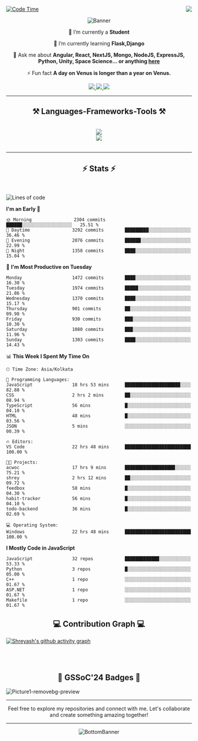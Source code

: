 <div>
 
<img align="right" src="https://visitor-badge.laobi.icu/badge?page_id=shreyash3087.shreyash3087" />

 [![Code Time](https://wakatime.com/badge/user/cd5f70df-e644-46f4-a03b-e1ce78615131.svg)](https://wakatime.com/@cd5f70df-e644-46f4-a03b-e1ce78615131)
 
</div>


<div align="center">
 
![Banner](https://github.com/user-attachments/assets/fe33d289-b057-4d85-ad76-3103802aa9e1)

</div>


<div align="center">
 
 🔭 I’m currently a **Student** 
 
 🌱 I’m currently learning **Flask,Django**

💬 Ask me about **Angular, React, NextJS, Mongo, NodeJS, ExpressJS, Python, Unity, Space Science... or anything [here](https://github.com/shreyash3087/shreyash3087/issues)**

⚡ Fun fact **A day on Venus is longer than a year on Venus.**

</div>
 
<div align="center"> 
  <a href="mailto:shreyash3087@gmail.com">
    <img src="https://img.shields.io/badge/Gmail-333333?style=for-the-badge&logo=gmail&logoColor=red" />
  </a>
  <a href="https://www.linkedin.com/in/shreyash-srivastava-1a1161280" target="_blank">
    <img src="https://img.shields.io/badge/LinkedIn-0077B5?style=for-the-badge&logo=linkedin&logoColor=white" target="_blank" />
  </a>
  <a href="https://github.com/shreyash3087" target="_blank">
     <img src="https://img.shields.io/badge/Github-FF5722?style=for-the-badge&logo=github&logoColor=white" target="_blank" />
  </a>
</div>
<hr/>
 
<h2 align="center">⚒️ Languages-Frameworks-Tools ⚒️</h2>
<br/>
<div align="center">
    <img src="https://skillicons.dev/icons?i=react,bootstrap,html,css,vscode,github,figma,cpp,vercel,netlify" /><br>
    <img src="https://skillicons.dev/icons?i=tailwind,git,nodejs,python,javascript,typescript,express,firebase,mongodb,nextjs,unity,azure,blender" /><br>
</div>

<br/>
<hr/>

<h2 align="center">⚡ Stats ⚡</h2>

<br>
<div>
 
 
<!--START_SECTION:waka-->
![Lines of code](https://img.shields.io/badge/From%20Hello%20World%20I%27ve%20Written-5.3%20million%20lines%20of%20code-blue)

**I'm an Early 🐤** 

```text
🌞 Morning                2304 commits        ██████░░░░░░░░░░░░░░░░░░░   25.51 % 
🌆 Daytime                3292 commits        █████████░░░░░░░░░░░░░░░░   36.46 % 
🌃 Evening                2076 commits        ██████░░░░░░░░░░░░░░░░░░░   22.99 % 
🌙 Night                  1358 commits        ████░░░░░░░░░░░░░░░░░░░░░   15.04 % 
```
📅 **I'm Most Productive on Tuesday** 

```text
Monday                   1472 commits        ████░░░░░░░░░░░░░░░░░░░░░   16.30 % 
Tuesday                  1974 commits        █████░░░░░░░░░░░░░░░░░░░░   21.86 % 
Wednesday                1370 commits        ████░░░░░░░░░░░░░░░░░░░░░   15.17 % 
Thursday                 901 commits         ██░░░░░░░░░░░░░░░░░░░░░░░   09.98 % 
Friday                   930 commits         ███░░░░░░░░░░░░░░░░░░░░░░   10.30 % 
Saturday                 1080 commits        ███░░░░░░░░░░░░░░░░░░░░░░   11.96 % 
Sunday                   1303 commits        ████░░░░░░░░░░░░░░░░░░░░░   14.43 % 
```


📊 **This Week I Spent My Time On** 

```text
🕑︎ Time Zone: Asia/Kolkata

💬 Programming Languages: 
JavaScript               18 hrs 53 mins      █████████████████████░░░░   82.88 % 
CSS                      2 hrs 2 mins        ██░░░░░░░░░░░░░░░░░░░░░░░   08.94 % 
TypeScript               56 mins             █░░░░░░░░░░░░░░░░░░░░░░░░   04.10 % 
HTML                     48 mins             █░░░░░░░░░░░░░░░░░░░░░░░░   03.56 % 
JSON                     5 mins              ░░░░░░░░░░░░░░░░░░░░░░░░░   00.39 % 

🔥 Editors: 
VS Code                  22 hrs 48 mins      █████████████████████████   100.00 % 

🐱‍💻 Projects: 
acwoc                    17 hrs 9 mins       ███████████████████░░░░░░   75.21 % 
shrey                    2 hrs 12 mins       ██░░░░░░░░░░░░░░░░░░░░░░░   09.72 % 
feedbox                  58 mins             █░░░░░░░░░░░░░░░░░░░░░░░░   04.30 % 
habit-tracker            56 mins             █░░░░░░░░░░░░░░░░░░░░░░░░   04.10 % 
todo-backend             36 mins             █░░░░░░░░░░░░░░░░░░░░░░░░   02.69 % 

💻 Operating System: 
Windows                  22 hrs 48 mins      █████████████████████████   100.00 % 
```

**I Mostly Code in JavaScript** 

```text
JavaScript               32 repos            █████████████░░░░░░░░░░░░   53.33 % 
Python                   3 repos             █░░░░░░░░░░░░░░░░░░░░░░░░   05.00 % 
C++                      1 repo              ░░░░░░░░░░░░░░░░░░░░░░░░░   01.67 % 
ASP.NET                  1 repo              ░░░░░░░░░░░░░░░░░░░░░░░░░   01.67 % 
Makefile                 1 repo              ░░░░░░░░░░░░░░░░░░░░░░░░░   01.67 % 
```




<!--END_SECTION:waka-->

</div>

<div>
  <div align="center" ><h2 align="center">💻 Contribution Graph 💻</h2></div>
 
  [![Shreyash's github activity graph](https://github-readme-activity-graph.vercel.app/graph?username=shreyash3087&hide_border=true&theme=github)](https://github.com/ashutosh00710/github-readme-activity-graph)
 
</div>

<br/><br/>

<h2 align="center">🔰 GSSoC'24 Badges 🔰</h2>

![Picture1-removebg-preview](https://github.com/user-attachments/assets/4ece96a5-043a-44df-b51b-40738d3603ff)

<div align="center"> 
  <hr/>
  Feel free to explore my repositories and connect with me. Let's collaborate and create something amazing together!
  <hr/>
</div>

<div align="center">
 
![BottomBanner](https://github.com/user-attachments/assets/7afe064f-9b9f-401d-bec1-35c8625bb3dc)

</div>

